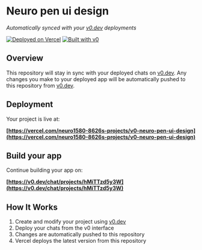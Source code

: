 # Neuro pen ui design

*Automatically synced with your [v0.dev](https://v0.dev) deployments*

[![Deployed on Vercel](https://img.shields.io/badge/Deployed%20on-Vercel-black?style=for-the-badge&logo=vercel)](https://vercel.com/neuro1580-8626s-projects/v0-neuro-pen-ui-design)
[![Built with v0](https://img.shields.io/badge/Built%20with-v0.dev-black?style=for-the-badge)](https://v0.dev/chat/projects/hMiTTzd5y3W)

## Overview

This repository will stay in sync with your deployed chats on [v0.dev](https://v0.dev).
Any changes you make to your deployed app will be automatically pushed to this repository from [v0.dev](https://v0.dev).

## Deployment

Your project is live at:

**[https://vercel.com/neuro1580-8626s-projects/v0-neuro-pen-ui-design](https://vercel.com/neuro1580-8626s-projects/v0-neuro-pen-ui-design)**

## Build your app

Continue building your app on:

**[https://v0.dev/chat/projects/hMiTTzd5y3W](https://v0.dev/chat/projects/hMiTTzd5y3W)**

## How It Works

1. Create and modify your project using [v0.dev](https://v0.dev)
2. Deploy your chats from the v0 interface
3. Changes are automatically pushed to this repository
4. Vercel deploys the latest version from this repository